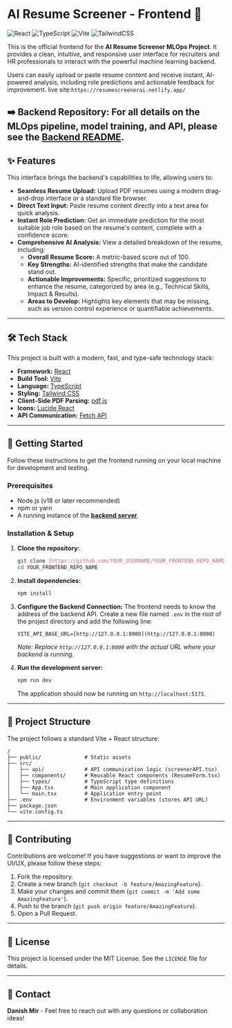# AI Resume Screener - Frontend 🚀

![React](https://img.shields.io/badge/react-%2320232a.svg?style=for-the-badge&logo=react&logoColor=%2361DAFB)
![TypeScript](https://img.shields.io/badge/typescript-%23007ACC.svg?style=for-the-badge&logo=typescript&logoColor=white)
![Vite](https://img.shields.io/badge/vite-%23646CFF.svg?style=for-the-badge&logo=vite&logoColor=white)
![TailwindCSS](https://img.shields.io/badge/tailwindcss-%2338B2AC.svg?style=for-the-badge&logo=tailwind-css&logoColor=white)

This is the official frontend for the **AI Resume Screener MLOps Project**. It provides a clean, intuitive, and responsive user interface for recruiters and HR professionals to interact with the powerful machine learning backend.

Users can easily upload or paste resume content and receive instant, AI-powered analysis, including role predictions and actionable feedback for improvement.
live site:``` https://resumescreenerai.netlify.app/ ```

**➡️ Backend Repository:** For all details on the MLOps pipeline, model training, and API, please see the [**Backend README**](httpss://github.com/mirdanish6594/Resume-Screener).
---
## ✨ Features

This interface brings the backend's capabilities to life, allowing users to:

* **Seamless Resume Upload:** Upload PDF resumes using a modern drag-and-drop interface or a standard file browser.
* **Direct Text Input:** Paste resume content directly into a text area for quick analysis.
* **Instant Role Prediction:** Get an immediate prediction for the most suitable job role based on the resume's content, complete with a confidence score.
* **Comprehensive AI Analysis:** View a detailed breakdown of the resume, including:
    * **Overall Resume Score:** A metric-based score out of 100.
    * **Key Strengths:** AI-identified strengths that make the candidate stand out.
    * **Actionable Improvements:** Specific, prioritized suggestions to enhance the resume, categorized by area (e.g., Technical Skills, Impact & Results).
    * **Areas to Develop:** Highlights key elements that may be missing, such as version control experience or quantifiable achievements.



---
## 🛠️ Tech Stack

This project is built with a modern, fast, and type-safe technology stack:

* **Framework:** [React](httpss://reactjs.org/)
* **Build Tool:** [Vite](httpss://vitejs.dev/)
* **Language:** [TypeScript](httpss://www.typescriptlang.org/)
* **Styling:** [Tailwind CSS](httpss://tailwindcss.com/)
* **Client-Side PDF Parsing:** [pdf.js](httpss://mozilla.github.io/pdf.js/)
* **Icons:** [Lucide React](httpss://lucide.dev/)
* **API Communication:** [Fetch API](httpss://developer.mozilla.org/en-US/docs/Web/API/Fetch_API)

---
## 🚀 Getting Started

Follow these instructions to get the frontend running on your local machine for development and testing.

### Prerequisites

* Node.js (v18 or later recommended)
* npm or yarn
* A running instance of the [**backend server**](httpss://github.com/mirdanish6594/Resume-Screener).

### Installation & Setup

1.  **Clone the repository:**
    ```bash
    git clone [https://github.com/YOUR_USERNAME/YOUR_FRONTEND_REPO_NAME.git](https://github.com/YOUR_USERNAME/YOUR_FRONTEND_REPO_NAME.git)
    cd YOUR_FRONTEND_REPO_NAME
    ```

2.  **Install dependencies:**
    ```bash
    npm install
    ```

3.  **Configure the Backend Connection:**
    The frontend needs to know the address of the backend API.
    Create a new file named `.env` in the root of the project directory and add the following line:

    ```env
    VITE_API_BASE_URL=[http://127.0.0.1:8000](http://127.0.0.1:8000)
    ```
    *Note: Replace `http://127.0.0.1:8000` with the actual URL where your backend is running.*

4.  **Run the development server:**
    ```bash
    npm run dev
    ```
    The application should now be running on `http://localhost:5173`.

---
## 📂 Project Structure

The project follows a standard Vite + React structure:

```text
/
├── public/              # Static assets
├── src/
│   ├── api/             # API communication logic (screenerAPI.tsx)
│   ├── components/      # Reusable React components (ResumeForm.tsx)
│   ├── types/           # TypeScript type definitions
│   ├── App.tsx          # Main application component
│   └── main.tsx         # Application entry point
├── .env                 # Environment variables (stores API URL)
├── package.json
└── vite.config.ts
```


---
## 🤝 Contributing

Contributions are welcome! If you have suggestions or want to improve the UI/UX, please follow these steps:

1.  Fork the repository.
2.  Create a new branch (`git checkout -b feature/AmazingFeature`).
3.  Make your changes and commit them (`git commit -m 'Add some AmazingFeature'`).
4.  Push to the branch (`git push origin feature/AmazingFeature`).
5.  Open a Pull Request.

---
## 📄 License

This project is licensed under the MIT License. See the `LICENSE` file for details.

---
## 📧 Contact

**Danish Mir** - Feel free to reach out with any questions or collaboration ideas!
